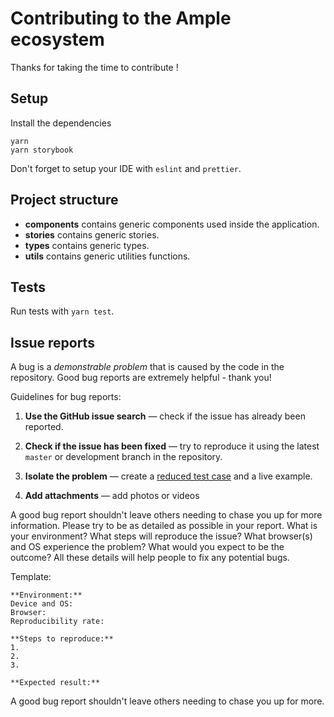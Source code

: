 # Contributing to the Ample ecosystem

Thanks for taking the time to contribute !

## Setup

Install the dependencies

```shell
yarn
yarn storybook
```

Don't forget to setup your IDE with `eslint` and `prettier`.

## Project structure

- **components** contains generic components used inside the application.
- **stories** contains generic stories.
- **types** contains generic types.
- **utils** contains generic utilities functions.

## Tests

Run tests with `yarn test`.

## Issue reports

A bug is a _demonstrable problem_ that is caused by the code in the repository.
Good bug reports are extremely helpful - thank you!

Guidelines for bug reports:

1. **Use the GitHub issue search** &mdash; check if the issue has already been
   reported.

2. **Check if the issue has been fixed** &mdash; try to reproduce it using the
   latest `master` or development branch in the repository.

3. **Isolate the problem** &mdash; create a [reduced test
   case](http://css-tricks.com/reduced-test-cases/) and a live example.

4. **Add attachments** &mdash; add photos or videos

A good bug report shouldn't leave others needing to chase you up for more
information. Please try to be as detailed as possible in your report. What is
your environment? What steps will reproduce the issue? What browser(s) and OS
experience the problem? What would you expect to be the outcome? All these
details will help people to fix any potential bugs.

Template:

```
**Environment:**
Device and OS:
Browser:
Reproducibility rate:

**Steps to reproduce:**
1.
2.
3.

**Expected result:**
```

A good bug report shouldn't leave others needing to chase you up for more.
